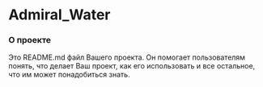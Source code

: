 Admiral_Water
=============

### О проекте

Это README.md файл Вашего проекта. Он помогает пользователям понять, что
делает Ваш проект, как его использовать и все остальное, что им может
понадобиться знать.